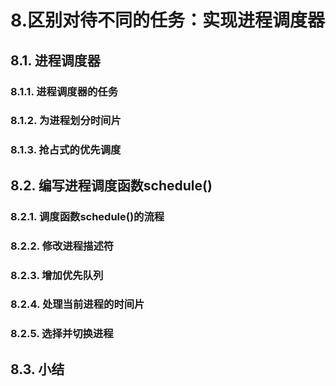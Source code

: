 # 8.区别对待不同的任务：实现进程调度器

## 8.1. 进程调度器
### 8.1.1. 进程调度器的任务
### 8.1.2. 为进程划分时间片
### 8.1.3. 抢占式的优先调度

## 8.2. 编写进程调度函数schedule()
### 8.2.1. 调度函数schedule()的流程
### 8.2.2. 修改进程描述符
### 8.2.3. 增加优先队列
### 8.2.4. 处理当前进程的时间片
### 8.2.5. 选择并切换进程

## 8.3. 小结

